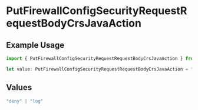 # PutFirewallConfigSecurityRequestRequestBodyCrsJavaAction

## Example Usage

```typescript
import { PutFirewallConfigSecurityRequestRequestBodyCrsJavaAction } from "@vercel/sdk/models/operations/putfirewallconfig.js";

let value: PutFirewallConfigSecurityRequestRequestBodyCrsJavaAction = "deny";
```

## Values

```typescript
"deny" | "log"
```